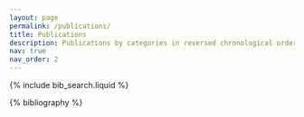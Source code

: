 ```yaml
---
layout: page
permalink: /publications/
title: Publications
description: Publications by categories in reversed chronological order. Automatically generated by jekyll-scholar.
nav: true
nav_order: 2
---
```


<!-- _pages/publications.md -->

<!-- Bibsearch Feature -->

{% include bib_search.liquid %}

<div class="publications">

{% bibliography %}

</div>

